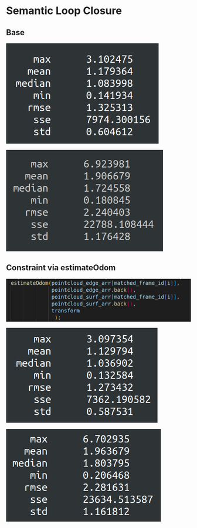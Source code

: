 # Semantic Loop Closure

## Base

![image-20220924142732052](assets/results/image-20220924142732052.png)

![image-20220924142747753](assets/results/image-20220924142747753.png)

## Constraint via estimateOdom

![](assets/results/image-20220924141922208.png)

![image-20220924142004501](assets/results/image-20220924142004501.png)

![](assets/results/image-20220924142237210.png)
